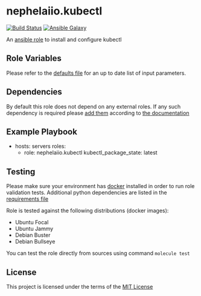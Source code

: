 # nephelaiio.kubectl

[![Build Status](https://github.com/nephelaiio/ansible-role-kubectl/actions/workflows/molecule.yml/badge.svg)](https://github.com/nephelaiio/ansible-role-kubectl/actions/wofklows/molecule.yml)
[![Ansible Galaxy](http://img.shields.io/badge/ansible--galaxy-nephelaiio.kubectl.vim-blue.svg)](https://galaxy.ansible.com/nephelaiio/kubectl/)

<!--
[![Ansible Galaxy](https://img.shields.io/badge/dynamic/json?color=blueviolet&label=nephelaiio/kubectl&query=%24.summary_fields.versions%5B0%5D.name&url=https%3A%2F%2Fgalaxy.ansible.com%2Fapi%2Fv1%2Froles%2F<galaxy_id>%2F%3Fformat%3Djson)](https://galaxy.ansible.com/nephelaiio/kubectl/)
 -->

An [ansible role](https://galaxy.ansible.com/nephelaiio/kubectl) to install and configure kubectl

## Role Variables

Please refer to the [defaults file](/defaults/main.yml) for an up to date list of input parameters.

## Dependencies

By default this role does not depend on any external roles. If any such dependency is required please [add them](/meta/main.yml) according to [the documentation](http://docs.ansible.com/ansible/playbooks_roles.html#role-dependencies)

## Example Playbook

- hosts: servers
  roles:
     - role: nephelaiio.kubectl
       kubectl_package_state: latest

## Testing

Please make sure your environment has [docker](https://www.docker.com) installed in order to run role validation tests. Additional python dependencies are listed in the [requirements file](https://github.com/nephelaiio/ansible-role-requirements/blob/master/requirements.txt)

Role is tested against the following distributions (docker images):

  * Ubuntu Focal
  * Ubuntu Jammy
  * Debian Buster
  * Debian Bullseye

You can test the role directly from sources using command ` molecule test `

## License

This project is licensed under the terms of the [MIT License](/LICENSE)
